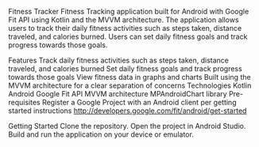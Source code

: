 Fitness Tracker
Fitness Tracking application built for Android with Google Fit API using Kotlin and the MVVM architecture. The application allows users to track their daily fitness activities such as steps taken, distance traveled, and calories burned. Users can set daily fitness goals and track progress towards those goals.

Features
Track daily fitness activities such as steps taken, distance traveled, and calories burned
Set daily fitness goals and track progress towards those goals
View fitness data in graphs and charts
Built using the MVVM architecture for a clear separation of concerns
Technologies
Kotlin
Android
Google Fit API
MVVM architecture
MPAndroidChart library
Pre-requisites
Register a Google Project with an Android client per getting started instructions http://developers.google.com/fit/android/get-started

Getting Started
Clone the repository.
Open the project in Android Studio.
Build and run the application on your device or emulator.
